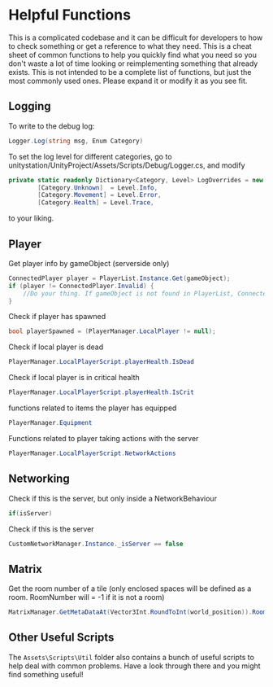 # Helpful Functions

This is a complicated codebase and it can be difficult for developers to how to check something or get a reference to what they need. This is a cheat sheet of common functions to help you quickly find what you need so you don't waste a lot of time looking or reimplementing something that already exists. This is not intended to be a complete list of functions, but just the most commonly used ones. Please expand it or modify it as you see fit.

## Logging

To write to the debug log:
```cs
Logger.Log(string msg, Enum Category)
```


To set the log level for different categories, go to unitystation/UnityProject/Assets/Scripts/Debug/Logger.cs, and modify 

```cs
private static readonly Dictionary<Category, Level> LogOverrides = new Dictionary<Category, Level>{
		[Category.Unknown]  = Level.Info,
		[Category.Movement] = Level.Error,
		[Category.Health] = Level.Trace, 
```
to your liking.

## Player
Get player info by gameObject (serverside only)
```cs
ConnectedPlayer player = PlayerList.Instance.Get(gameObject);
if (player != ConnectedPlayer.Invalid) {
    //Do your thing. If gameObject is not found in PlayerList, ConnectedPlayer.Invalid is returned
}
```


Check if player has spawned
```cs
bool playerSpawned = (PlayerManager.LocalPlayer != null);
```

Check if local player is dead
```cs
PlayerManager.LocalPlayerScript.playerHealth.IsDead
```

Check if local player is in critical health
```cs
PlayerManager.LocalPlayerScript.playerHealth.IsCrit
```

functions related to items the player has equipped
```cs
PlayerManager.Equipment
```

Functions related to player taking actions with the server
```cs
PlayerManager.LocalPlayerScript.NetworkActions
```

## Networking
Check if this is the server, but only inside a NetworkBehaviour
```cs
if(isServer)
```

Check if this is the server

```cs
CustomNetworkManager.Instance._isServer == false
```

## Matrix
Get the room number of a tile (only enclosed spaces will be defined as a room. RoomNumber will = -1 if it is not a room)
```cs
MatrixManager.GetMetaDataAt(Vector3Int.RoundToInt(world_position)).RoomNumber
```
## Other Useful Scripts
The `Assets\Scripts\Util` folder also contains a bunch of useful scripts to help deal with common problems. Have a look through there and you might find something useful!

